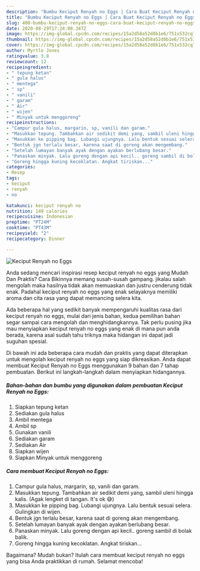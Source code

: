 ```yaml
---
description: "Bumbu Keciput Renyah no Eggs | Cara Buat Keciput Renyah no Eggs Yang Enak dan Simpel"
title: "Bumbu Keciput Renyah no Eggs | Cara Buat Keciput Renyah no Eggs Yang Enak dan Simpel"
slug: 400-bumbu-keciput-renyah-no-eggs-cara-buat-keciput-renyah-no-eggs-yang-enak-dan-simpel
date: 2020-08-29T17:24:08.347Z
image: https://img-global.cpcdn.com/recipes/15a2d58a52d8b1e6/751x532cq70/keciput-renyah-no-eggs-foto-resep-utama.jpg
thumbnail: https://img-global.cpcdn.com/recipes/15a2d58a52d8b1e6/751x532cq70/keciput-renyah-no-eggs-foto-resep-utama.jpg
cover: https://img-global.cpcdn.com/recipes/15a2d58a52d8b1e6/751x532cq70/keciput-renyah-no-eggs-foto-resep-utama.jpg
author: Myrtle Jones
ratingvalue: 3.8
reviewcount: 12
recipeingredient:
- " tepung ketan"
- " gula halus"
- " mentega"
- " sp"
- " vanili"
- " garam"
- " Air"
- " wijen"
- " Minyak untuk menggoreng"
recipeinstructions:
- "Campur gula halus, margarin, sp, vanili dan garam."
- "Masukkan tepung. Tambahkan air sedikit demi yang, sambil uleni hingga kalis. (Agak lengket di tangan. It&#39;s ok 😅)"
- "Masukkan ke pipping bag. Lubangi ujungnya. Lalu bentuk sesuai selera. Gulingkan di wijen."
- "Bentuk jgn terlalu besar, karena saat di goreng akan mengembang."
- "Setelah lumayan banyak ayak dengan ayakan berlubang besar."
- "Panaskan minyak. Lalu goreng dengan api kecil.. goreng sambil di bolak balik."
- "Goreng hingga kuning kecoklatan. Angkat tiriskan..."
categories:
- Resep
tags:
- keciput
- renyah
- no

katakunci: keciput renyah no 
nutrition: 149 calories
recipecuisine: Indonesian
preptime: "PT24M"
cooktime: "PT43M"
recipeyield: "2"
recipecategory: Dinner

---
```



![Keciput Renyah no Eggs](https://img-global.cpcdn.com/recipes/15a2d58a52d8b1e6/751x532cq70/keciput-renyah-no-eggs-foto-resep-utama.jpg)

Anda sedang mencari inspirasi resep keciput renyah no eggs yang Mudah Dan Praktis? Cara Bikinnya memang susah-susah gampang. jikalau salah mengolah maka hasilnya tidak akan memuaskan dan justru cenderung tidak enak. Padahal keciput renyah no eggs yang enak selayaknya memiliki aroma dan cita rasa yang dapat memancing selera kita.



Ada beberapa hal yang sedikit banyak mempengaruhi kualitas rasa dari keciput renyah no eggs, mulai dari jenis bahan, kedua pemilihan bahan segar sampai cara mengolah dan menghidangkannya. Tak perlu pusing jika mau menyiapkan keciput renyah no eggs yang enak di mana pun anda berada, karena asal sudah tahu triknya maka hidangan ini dapat jadi suguhan spesial.


Di bawah ini ada beberapa cara mudah dan praktis yang dapat diterapkan untuk mengolah keciput renyah no eggs yang siap dikreasikan. Anda dapat membuat Keciput Renyah no Eggs menggunakan 9 bahan dan 7 tahap pembuatan. Berikut ini langkah-langkah dalam menyiapkan hidangannya.

<!--inarticleads1-->

##### Bahan-bahan dan bumbu yang digunakan dalam pembuatan Keciput Renyah no Eggs:

1. Siapkan  tepung ketan
1. Sediakan  gula halus
1. Ambil  mentega
1. Ambil  sp
1. Gunakan  vanili
1. Sediakan  garam
1. Sediakan  Air
1. Siapkan  wijen
1. Siapkan  Minyak untuk menggoreng




<!--inarticleads2-->

##### Cara membuat Keciput Renyah no Eggs:

1. Campur gula halus, margarin, sp, vanili dan garam.
1. Masukkan tepung. Tambahkan air sedikit demi yang, sambil uleni hingga kalis. (Agak lengket di tangan. It&#39;s ok 😅)
1. Masukkan ke pipping bag. Lubangi ujungnya. Lalu bentuk sesuai selera. Gulingkan di wijen.
1. Bentuk jgn terlalu besar, karena saat di goreng akan mengembang.
1. Setelah lumayan banyak ayak dengan ayakan berlubang besar.
1. Panaskan minyak. Lalu goreng dengan api kecil.. goreng sambil di bolak balik.
1. Goreng hingga kuning kecoklatan. Angkat tiriskan...




Bagaimana? Mudah bukan? Itulah cara membuat keciput renyah no eggs yang bisa Anda praktikkan di rumah. Selamat mencoba!
